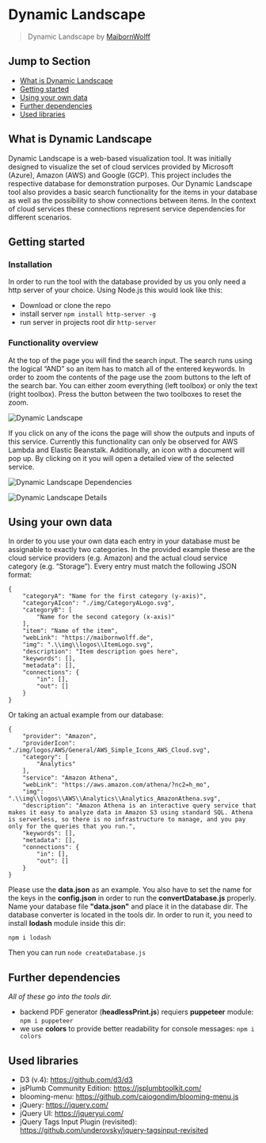 # Dynamic Landscape
> Dynamic Landscape by [MaibornWolff](https://www.maibornwolff.de/)

## Jump to Section
 - [What is Dynamic Landscape](#What-is-Dynamic-Landscape)
 - [Getting started](#Getting-started)
 - [Using your own data](#Using-your-own-data)
 - [Further dependencies](#Further-dependencies)
 - [Used libraries](#Used-libraries)

## What is Dynamic Landscape
Dynamic Landscape is a web-based visualization tool. It was initially designed to visualize the set of cloud services provided by Microsoft (Azure), Amazon (AWS) and Google (GCP). This project includes the respective database for demonstration purposes. Our Dynamic Landscape tool also provides a basic search functionality for the items in your database as well as the possibility to show connections between items. In the context of cloud services these connections represent service dependencies for different scenarios. 


## Getting started
### Installation
In order to run the tool with the database provided by us you only need a http server of your choice. Using Node.js this would look like this:

- Download or clone the repo
- install server `npm install http-server -g`
- run server in projects root dir `http-server`

### Functionality overview
At the top of the page you will find the search input. The search runs using the logical “AND” so an item has to match all of the entered keywords. In order to zoom the contents of the page use the zoom buttons to the left of the search bar. You can either zoom everything (left toolbox) or only the text (right toolbox). Press the button between the two toolboxes to reset the zoom.

![Dynamic Landscape](https://github.com/MaibornWolff/dynamic-landscape/blob/master/screenshots/screenshot_1.jpg)

If you click on any of the icons the page will show the outputs and inputs of this service. Currently this functionality can only be observed for AWS Lambda and Elastic Beanstalk. Additionally, an icon with a document will pop up. By clicking on it you will open a detailed view of the selected service.

![Dynamic Landscape Dependencies](https://github.com/MaibornWolff/dynamic-landscape/blob/master/screenshots/screenshot_2.jpg)


![Dynamic Landscape Details](https://github.com/MaibornWolff/dynamic-landscape/blob/master/screenshots/screenshot_3.jpg)


## Using your own data
In order to you use your own data each entry in your database must be assignable to exactly two categories. In the provided example these are the cloud service providers (e.g. Amazon) and the actual cloud service category (e.g. “Storage”). Every entry must match the following JSON format:

    {
        "categoryA": "Name for the first category (y-axis)",
        "categoryAIcon": "./img/CategoryALogo.svg",
        "categoryB": [
            "Name for the second category (x-axis)"
        ],
        "item": "Name of the item",
        "webLink": "https://maibornwolff.de",
        "img": ".\\img\\logos\\ItemLogo.svg",
        "description": "Item description goes here",
        "keywords": [],
        "metadata": [],
        "connections": {
            "in": [],
            "out": []
        }
    }

Or taking an actual example from our database:

    {
        "provider": "Amazon",
        "providerIcon": "./img/logos/AWS/General/AWS_Simple_Icons_AWS_Cloud.svg",
        "category": [
            "Analytics"
        ],
        "service": "Amazon Athena",
        "webLink": "https://aws.amazon.com/athena/?nc2=h_mo",
        "img": ".\\img\\logos\\AWS\\Analytics\\Analytics_AmazonAthena.svg",
        "description": "Amazon Athena is an interactive query service that makes it easy to analyze data in Amazon S3 using standard SQL. Athena is serverless, so there is no infrastructure to manage, and you pay only for the queries that you run.",
        "keywords": [],
        "metadata": [],
        "connections": {
            "in": [],
            "out": []
        }
    }

Please use the **data.json** as an example. You also have to set the name for the keys in the **config.json** in order to run the **convertDatabase.js** properly. Name your database file **"data.json"** and place it in the database dir. The database converter is located in the tools dir. In order to run it, you need to install **lodash** module inside this dir:

`npm i lodash`

Then you can run `node createDatabase.js`

## Further dependencies
_All of these go into the tools dir._

 - backend PDF generator (**headlessPrint.js**) requiers **puppeteer** module: `npm i puppeteer`
 - we use **colors** to provide better readability for console messages: `npm i colors`


## Used libraries
- D3 (v.4): <https://github.com/d3/d3>
- jsPlumb Community Edition: <https://jsplumbtoolkit.com/>
- blooming-menu: <https://github.com/caiogondim/blooming-menu.js>
- jQuery: <https://jquery.com/>
- jQuery UI: <https://jqueryui.com/>
- jQuery Tags Input Plugin (revisited): <https://github.com/underovsky/jquery-tagsinput-revisited>


